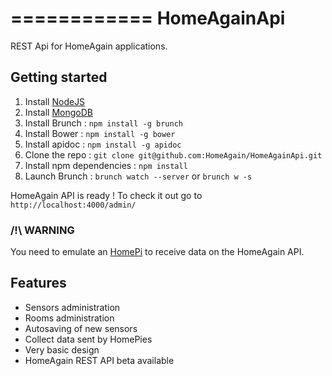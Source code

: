 ============
HomeAgainApi
============

REST Api for HomeAgain applications.


## Getting started

1. Install [NodeJS](http://nodejs.org/)
1. Install [MongoDB](http://www.mongodb.org/)
1. Install Brunch : `npm install -g brunch`
1. Install Bower : `npm install -g bower`
1. Install apidoc : `npm install -g apidoc`
1. Clone the repo : `git clone git@github.com:HomeAgain/HomeAgainApi.git`
1. Install npm dependencies : `npm install`
1. Launch Brunch : `brunch watch --server` or `brunch w -s`

HomeAgain API is ready ! To check it out go to `http://localhost:4000/admin/`

### /!\ WARNING

You need to emulate an [HomePi](https://github.com/HomeAgain/HomePi) to receive data on the HomeAgain API.

## Features

* Sensors administration
* Rooms administration
* Autosaving of new sensors
* Collect data sent by HomePies
* Very basic design
* HomeAgain REST API beta available
